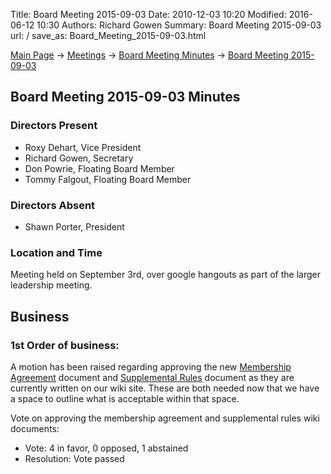 Title: Board Meeting 2015-09-03
Date: 2010-12-03 10:20
Modified: 2016-06-12 10:30
Authors: Richard Gowen
Summary: Board Meeting 2015-09-03
url: /
save_as: Board_Meeting_2015-09-03.html

[Main Page](index.html) -\> [Meetings](Meetings.html)
-\> [Board Meeting Minutes](Board_Meeting_Minutes.html) -\> [Board Meeting 2015-09-03](Board_Meeting_2015-09-03.html)

Board Meeting 2015-09-03 Minutes
--------------------------------

### Directors Present

-   Roxy Dehart, Vice President
-   Richard Gowen, Secretary
-   Don Powrie, Floating Board Member
-   Tommy Falgout, Floating Board Member

### Directors Absent

-   Shawn Porter, President

### Location and Time

Meeting held on September 3rd, over google hangouts as part of the
larger leadership meeting.

Business
--------

### 1st Order of business:

A motion has been raised regarding approving the new [Membership Agreement](Membership_Agreement.html) document 
and [Supplemental Rules](Rules.html) document as they are currently written on our
wiki site. These are both needed now that we have a space to outline
what is acceptable within that space.

Vote on approving the membership agreement and supplemental rules wiki
documents:

-   Vote: 4 in favor, 0 opposed, 1 abstained
-   Resolution: Vote passed

